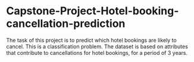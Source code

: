 # Capstone-Project-Hotel-booking-cancellation-prediction
The task of this project is to predict which hotel bookings are likely to cancel. This is a classification problem. The dataset is based on attributes that contribute to cancellations for hotel bookings, for a period of 3 years.
